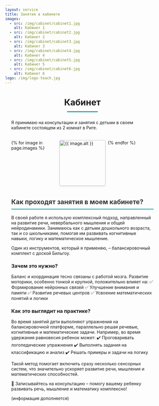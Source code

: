 ```yaml
---
layout: service
title: Занятия в кабинете
images:
  - src: /img/cabinet/cabinet1.jpg
    alt: Кабинет 1
  - src: /img/cabinet/cabinet2.jpg
    alt: Кабинет 2
  - src: /img/cabinet/cabinet3.jpg
    alt: Кабинет 3
  - src: /img/cabinet/cabinet4.jpg
    alt: Кабинет 4
  - src: /img/cabinet/cabinet5.jpg
    alt: Кабинет 5
  - src: /img/cabinet/cabinet6.jpg
    alt: Кабинет 6
logo: /img/logo-teach.jpg
---
```


<style>
.consultation-container {
  max-width: 800px;
  margin: 0 auto;
  padding: 0 20px;
}

.section-title {
  border-bottom: 2px solid #00a09c;
  padding-bottom: 10px;
  color: #333;
  margin-top: 40px;
}

.page-title {
  text-align: center;
  position: relative;
  margin-bottom: 40px;
}

.page-title:after {
  content: "";
  position: absolute;
  bottom: -15px;
  left: 50%;
  width: 100px;
  height: 3px;
  background-color: #00a09c;
  transform: translateX(-50%);
}

.gallery {
  display: grid;
  grid-template-columns: repeat(3, 1fr);
  gap: 0.5rem;
  margin: 2rem 0;
  max-width: 800px;
  margin-left: auto;
  margin-right: auto;
}

.gallery-item {
  position: relative;
  overflow: hidden;
  border-radius: 4px;
  box-shadow: 0 2px 4px rgba(0, 0, 0, 0.1);
  transition: transform 0.3s ease;
  cursor: pointer;
  aspect-ratio: 1;
}

.gallery-item:hover {
  transform: scale(1.05);
}

.gallery-item img {
  width: 100%;
  height: 100%;
  object-fit: cover;
  display: block;
}

.lightbox {
  display: none;
  position: fixed;
  z-index: 999;
  top: 0;
  left: 0;
  width: 100%;
  height: 100%;
  background-color: rgba(0, 0, 0, 0.9);
  cursor: pointer;
}

.lightbox-content {
  margin: auto;
  display: block;
  max-width: 90%;
  max-height: 90vh;
  position: absolute;
  top: 50%;
  left: 50%;
  transform: translate(-50%, -50%);
}

.close {
  position: absolute;
  right: 25px;
  top: 10px;
  color: #f1f1f1;
  font-size: 40px;
  font-weight: bold;
  cursor: pointer;
}

.close:hover {
  color: #bbb;
}

@media (max-width: 768px) {
  .gallery {
    grid-template-columns: repeat(2, 1fr);
    gap: 0.3rem;
  }
}
</style>

<div class="consultation-container">
<h1 class="page-title">Кабинет</h1>

Я принимаю на консультации и занятия с детьми в своем кабинете состоящем из 2 комнат в Риге. 

<div class="gallery">
  {% for image in page.images %}
  <div class="gallery-item" onclick="openLightbox(this)">
    <img src="{{ image.src }}" alt="{{ image.alt }}">
  </div>
  {% endfor %}
</div>

<div id="lightbox" class="lightbox" onclick="closeLightbox()">
  <span class="close">&times;</span>
  <img id="lightbox-img" class="lightbox-content">
</div>

<script>
function openLightbox(element) {
  const lightbox = document.getElementById("lightbox");
  const lightboxImg = document.getElementById("lightbox-img");
  lightboxImg.src = element.querySelector("img").src;
  lightbox.style.display = "block";
}

function closeLightbox() {
  document.getElementById("lightbox").style.display = "none";
}

// Close lightbox when pressing Escape key
document.addEventListener('keydown', function(event) {
  if (event.key === 'Escape') {
    closeLightbox();
  }
});
</script>

<h2 class="section-title">Как проходят занятия в моем кабинете?</h2>

В своей работе я использую комплексный подход, направленный на развитие речи, невербального мышления и общей нейродинамики. Занимаюсь как с детьми дошкольного возраста, так и со школьниками, помогая им развивать когнитивные навыки, логику и математическое мышление.

Один из инструментов, который я применяю, – балансировочный комплект с доской Бильгоу.

<h3>Зачем это нужно?</h3>

Баланс и координация тесно связаны с работой мозга. Развитие моторики, особенно тонкой и крупной, положительно влияет на:
✅ Формирование нейронных связей
✅ Улучшение внимания и памяти
✅ Развитие речевых центров
✅ Усвоение математических понятий и логики

<h3>Как это выглядит на практике?</h3>

Во время занятий дети выполняют упражнения на балансировочной платформе, параллельно решая речевые, когнитивные и математические задачи. Например, во время удержания равновесия ребенок может:
✔️ Проговаривать логопедические упражнения
✔️ Выполнять задания на классификацию и анализ
✔️ Решать примеры и задачи на логику

Такой метод помогает включить сразу несколько сенсорных систем, что значительно ускоряет развитие речи, мышления и математических способностей.

<p class="cta-text">📍 Записывайтесь на консультацию – помогу вашему ребенку развивать речь, мышление и математику комплексно!</p>

(информация дополняется)
</div>